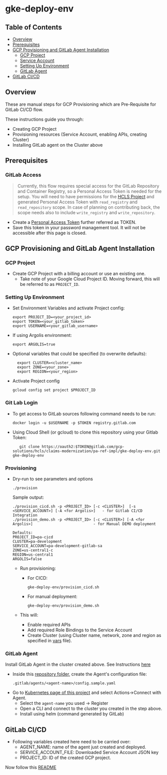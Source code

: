 # gke-deploy-env
## Table of Contents
- [Overview](#overview)
- [Prerequisites](#prerequisites)
- [GCP Provisioning and GitLab Agent Installation](#gcp-agent)
  * [GCP Project](#gcp-project)
  * [Service Account](#service-account)
  * [Setting Up Environment](#setting-up-environment)
  * [GitLab Agent](#gitlab-agent)
- [GitLab CI/CD](#gitlab_ci_cd)

## Overview                 

These are manual steps for GCP Provisioning which are Pre-Requisite for GitLab CI/CD flow.

These instructions guide you through:
- Creating GCP Project
- Provisioning resources (Service Account, enabling APIs, creating Cluster)
- Installing GitLab agent on the Cluster above

## Prerequisites  <a name="prerequisites"></a>

### GitLab Access
> Currently, this flow requires special access for the GitLab Repository and Container Registry, so a Personal Access Token is needed for the setup.
You will need to have permissions for the [HCLS Project](https://gitlab.com/gcp-solutions/hcls/claims-modernization) and generated Personal Access Token with `read_registry` and `read_repository` scope.
In case of planning on contributing back, the scope needs also to include `write_registry` and `write_repository`.

- Create a [Personal Access Token](https://docs.gitlab.com/ee/user/profile/personal_access_tokens.html#create-a-personal-access-token) further referred as TOKEN.
- Save this token in your password management tool. It will not be accessible after this page is closed.

## GCP Provisioning and GitLab Agent Installation <a name="gcp_agent"></a>

### GCP Project
- Create GCP Project with a billing account or use an existing one. 
  * Take note of your Google Cloud Project ID. Moving forward, this will be referred to as `PROJECT_ID`.
  
### Setting Up Environment

- Set Environment Variables and activate Project config:
  ```shell
  export PROJECT_ID=<your_project_id>
  export TOKEN=<your_gitlab_token>
  export USERNAME=<your_gitlab_username>
  ```
- If using Argolis environment:
  ```shell
  export ARGOLIS=true
  ```
- Optional variables that could be specified (to overwrite defaults):
  ```shell
    export CLUSTER=<cluster_name>
    export ZONE=<your_zone>
    export REGION=<your_region>
  ```  

- Activate Project config
    ```shell
    gcloud config set project $PROJECT_ID
    ```
  
### Git Lab Login

- To get access to GitLab sources following command needs to be run:
  ```shell
  docker login -u $USERNAME -p $TOKEN registry.gitlab.com
  ```

- Using Cloud Shell (or gcloud) to clone this repository using your Gitlab Token:
    ```shell
       git clone https://oauth2:$TOKEN@gitlab.com/gcp-solutions/hcls/claims-modernization/pa-ref-impl/gke-deploy-env.git gke-deploy-env
    ```
### Provisioning

- Dry-run to see parameters and options
     ```shell
    ./provision
    ```

    Sample output:
  ```shell
  ./provision_cicd.sh -p <PROJECT_ID> [-c <CLUSTER>]  [-s <SERVICE_ACCOUNT>] [-A <for Argolis>]   - for Gitlab CI/CD Integration
  ./provision_demo.sh -p <PROJECT_ID> [-c <CLUSTER>] [-A <for Argolis>]                           - for Manual DEMO deployment
  
  Defaults:
  PROJECT_ID=pa-cicd
  CLUSTER=pa-development
  SERVICE_ACCOUNT=pa-development-gitlab-sa
  ZONE=us-central1-c
  REGION=us-central1
  ARGOLIS=false
  ```
  

  * Run provisioning:
    * For CICD:
      ```shell
      gke-deploy-env/provision_cicd.sh
      ```
    * For manual deployment:
      ```shell
      gke-deploy-env/provision_demo.sh
      ```    

  * This will:
      - Enable required APIs
      - Add required Role Bindings to the Service Account
      - Create Cluster (using Cluster name, network, zone and region as specified in [vars](vars) file).

### GitLab Agent <a name="gitlab-agent"></a>
Install GitLab Agent in the cluster created above. See Instructions [here](https://docs.gitlab.com/ee/user/clusters/agent/install/index.html#create-the-agents-configuration-file)
- Inside this [repository folder](https://gitlab.com/gcp-solutions/hcls/claims-modernization/pa-ref-impl/gke-deploy-env/-/tree/main/.gitlab/agents), create the Agent's configuration file:
  ```shell
  .gitlab/agents/<agent-name>/config.sample.yaml
  ```
- Go to [Kubernetes page of this project](https://gitlab.com/gcp-solutions/hcls/claims-modernization/pa-ref-impl/gke-deploy-env/-/clusters) and select Actions->Connect with Agent.
  - Select the `agent-name` you used -> Register
  - Open a CLI and connect to the cluster you created in the step above. 
  - Install using helm (command generated by GitLab)

## GitLab CI/CD <a name="gitlab_ci_cd"></a>
- Following variables created here need to be carried over:
  - AGENT_NAME: name of the agent just created and deployed. 
  - SERVICE_ACCOUNT_FILE: Downloaded Service Account JSON key
  - PROJECT_ID: ID of the created GCP project.
  
Now follow this [README](https://gitlab.com/gcp-solutions/hcls/claims-modernization/pa-ref-impl/DRLS-GCP/-/blob/main/GitLabREADME.md)







